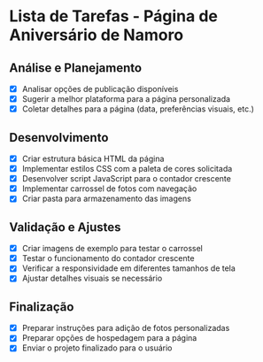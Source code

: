 # Lista de Tarefas - Página de Aniversário de Namoro

## Análise e Planejamento
- [x] Analisar opções de publicação disponíveis
- [x] Sugerir a melhor plataforma para a página personalizada
- [x] Coletar detalhes para a página (data, preferências visuais, etc.)

## Desenvolvimento
- [x] Criar estrutura básica HTML da página
- [x] Implementar estilos CSS com a paleta de cores solicitada
- [x] Desenvolver script JavaScript para o contador crescente
- [x] Implementar carrossel de fotos com navegação
- [x] Criar pasta para armazenamento das imagens

## Validação e Ajustes
- [x] Criar imagens de exemplo para testar o carrossel
- [x] Testar o funcionamento do contador crescente
- [x] Verificar a responsividade em diferentes tamanhos de tela
- [x] Ajustar detalhes visuais se necessário

## Finalização
- [x] Preparar instruções para adição de fotos personalizadas
- [x] Preparar opções de hospedagem para a página
- [x] Enviar o projeto finalizado para o usuário
